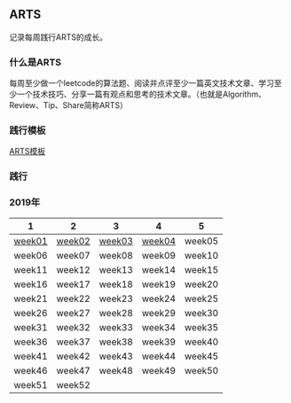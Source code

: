 ## ARTS
记录每周践行ARTS的成长。

### 什么是ARTS

每周至少做一个leetcode的算法题、阅读并点评至少一篇英文技术文章、学习至少一个技术技巧、分享一篇有观点和思考的技术文章。（也就是Algorithm、Review、Tip、Share简称ARTS）

### 践行模板

[ARTS模板](./template.md)

### 践行

### 2019年

| 1                       | 2                       | 3                       | 4                       | 5      |
| ----------------------- | ----------------------- | ----------------------- | ----------------------- | ------ |
| [week01](./2019/week01) | [week02](./2019/week02) | [week03](./2019/week03) | [week04](./2019/week04) | week05 |
| week06                  | week07                  | week08                  | week09                  | week10 |
| week11                  | week12                  | week13                  | week14                  | week15 |
| week16                  | week17                  | week18                  | week19                  | week20 |
| week21                  | week22                  | week23                  | week24                  | week25 |
| week26                  | week27                  | week28                  | week29                  | week30 |
| week31                  | week32                  | week33                  | week34                  | week35 |
| week36                  | week37                  | week38                  | week39                  | week40 |
| week41                  | week42                  | week43                  | week44                  | week45 |
| week46                  | week47                  | week48                  | week49                  | week50 |
| week51                  | week52                  |                         |                         |        |